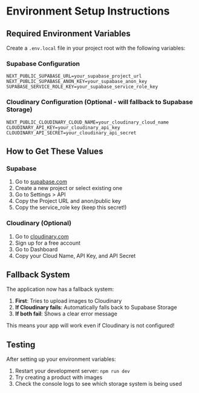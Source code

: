 # Environment Setup Instructions

## Required Environment Variables

Create a `.env.local` file in your project root with the following variables:

### Supabase Configuration

```env
NEXT_PUBLIC_SUPABASE_URL=your_supabase_project_url
NEXT_PUBLIC_SUPABASE_ANON_KEY=your_supabase_anon_key
SUPABASE_SERVICE_ROLE_KEY=your_supabase_service_role_key
```

### Cloudinary Configuration (Optional - will fallback to Supabase Storage)

```env
NEXT_PUBLIC_CLOUDINARY_CLOUD_NAME=your_cloudinary_cloud_name
CLOUDINARY_API_KEY=your_cloudinary_api_key
CLOUDINARY_API_SECRET=your_cloudinary_api_secret
```

## How to Get These Values

### Supabase

1. Go to [supabase.com](https://supabase.com)
2. Create a new project or select existing one
3. Go to Settings > API
4. Copy the Project URL and anon/public key
5. Copy the service_role key (keep this secret!)

### Cloudinary (Optional)

1. Go to [cloudinary.com](https://cloudinary.com)
2. Sign up for a free account
3. Go to Dashboard
4. Copy your Cloud Name, API Key, and API Secret

## Fallback System

The application now has a fallback system:

1. **First**: Tries to upload images to Cloudinary
2. **If Cloudinary fails**: Automatically falls back to Supabase Storage
3. **If both fail**: Shows a clear error message

This means your app will work even if Cloudinary is not configured!

## Testing

After setting up your environment variables:

1. Restart your development server: `npm run dev`
2. Try creating a product with images
3. Check the console logs to see which storage system is being used
